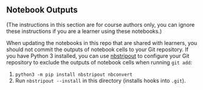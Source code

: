 ## Notebook Outputs

(The instructions in this section are for course authors only, you can
ignore these instructions if you are a learner using these notebooks.)

When updating the notebooks in this repo that are shared with
learners, you should not commit the outputs of notebook cells to your
Git repository. If you have Python 3 installed, you can use
[nbstripout](https://github.com/kynan/nbstripout) to configure your
Git repository to exclude the outputs of notebook cells when running
`git add`:

1. `python3 -m pip install nbstripout nbconvert`
2. Run `nbstripout --install` in this directory (installs hooks into
   `.git`).
